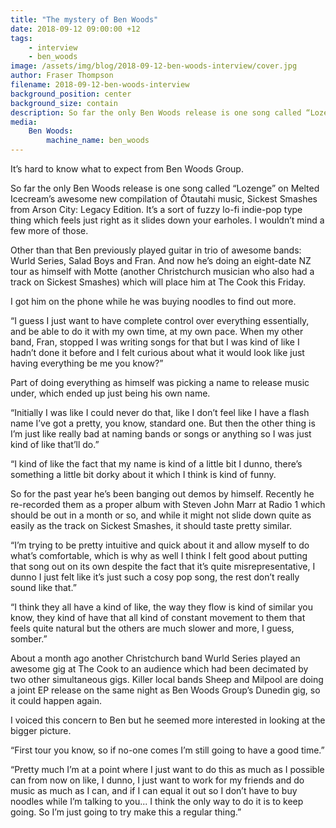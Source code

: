 ```yaml
---
title: "The mystery of Ben Woods"
date: 2018-09-12 09:00:00 +12
tags:
    - interview
    - ben_woods
image: /assets/img/blog/2018-09-12-ben-woods-interview/cover.jpg
author: Fraser Thompson
filename: 2018-09-12-ben-woods-interview
background_position: center
background_size: contain
description: So far the only Ben Woods release is one song called “Lozenge” on Melted Icecream’s awesome new compilation of Ōtautahi music, Sickest Smashes from Arson City Legacy Edition. It’s a sort of fuzzy lo-fi indie-pop type thing which feels just right as it slides down your earholes. I wouldn’t mind a few more of those.
media:
    Ben Woods:
        machine_name: ben_woods
---
```


It’s hard to know what to expect from Ben Woods Group.

<!-- more -->

So far the only Ben Woods release is one song called “Lozenge” on Melted Icecream’s awesome new compilation of Ōtautahi music, Sickest Smashes from Arson City: Legacy Edition. It’s a sort of fuzzy lo-fi indie-pop type thing which feels just right as it slides down your earholes. I wouldn’t mind a few more of those.

Other than that Ben previously played guitar in  trio of awesome bands: Wurld Series, Salad Boys and Fran. And now he’s doing an eight-date NZ tour as himself with Motte (another Christchurch musician who also had a track on Sickest Smashes) which will place him at The Cook this Friday.

I got him on the phone while he was buying noodles to find out more.

“I guess I just want to have complete control over everything essentially, and be able to do it with my own time, at my own pace. When my other band, Fran, stopped I was writing songs for that but I was kind of like I hadn’t done it before and I felt curious about what it would look like just having everything be me you know?”

Part of doing everything as himself was picking a name to release music under, which ended up just being his own name.

“Initially I was like I could never do that, like I don’t feel like I have a flash name I’ve got a pretty, you know, standard one. But then the other thing is I’m just like really bad at naming bands or songs or anything so I was just kind of like that’ll do.”

“I kind of like the fact that my name is kind of a little bit I dunno, there’s something a little bit dorky about it which I think is kind of funny.

So for the past year he’s been banging out demos by himself. Recently he re-recorded them as a proper album with Steven John Marr at Radio 1 which should be out in a month or so, and while it might not slide down quite as easily as the track on Sickest Smashes, it should taste pretty similar.

“I’m trying to be pretty intuitive and quick about it and allow myself to do what’s comfortable, which is why as well I think I felt good about putting that song out on its own despite the fact that it’s quite misrepresentative, I dunno I just felt like it’s just such a cosy pop song, the rest don’t really sound like that.”

“I think they all have a kind of like, the way they flow is kind of similar you know, they kind of have that all kind of constant movement to them that feels quite natural but the others are much slower and more, I guess, somber.”

About a month ago another Christchurch band Wurld Series played an awesome gig at The Cook to an audience which had been decimated by two other simultaneous gigs. Killer local bands Sheep and Milpool are doing a joint EP release on the same night as Ben Woods Group’s Dunedin gig, so it could happen again.

I voiced this concern to Ben but he seemed more interested in looking at the bigger picture.

“First tour you know, so if no-one comes I’m still going to have a good time.”

“Pretty much I’m at a point where I just want to do this as much as I possible can from now on like, I dunno, I just want to work for my friends and do music as much as I can, and if I can equal it out so I don’t have to buy noodles while I’m talking to you... I think the only way to do it is to keep going. So I’m just going to try make this a regular thing.”
